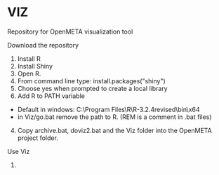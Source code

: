 # VIZ
Repository for OpenMETA visualization tool 

Download the repository

1. Install R
2. Install Shiny
  1. Open R. 
  2. From command line type: install.packages("shiny")
  3. Choose yes when prompted to create a local library
3. Add R to PATH variable
  - Default in windows: C:\Program Files\R\R-3.2.4revised\bin\x64
  - in Viz/go.bat remove the path to R. (REM is a comment in .bat files)
4. Copy archive.bat, doviz2.bat and the Viz folder into the OpenMETA project folder.

Use Viz

1. 
